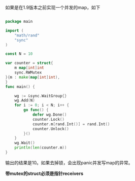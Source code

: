 如果是在1.9版本之前实现一个并发的map，如下
```go

package main

import (
	"math/rand"
	"sync"
)

const N = 10

var counter = struct{
	m map[int]int
	sync.RWMutex
}{m : make(map[int]int),
}
func main() {

	wg := &sync.WaitGroup{}
	wg.Add(N)
	for i := 0; i < N; i++ {
		go func() {
			defer wg.Done()
			counter.Lock()
			counter.m[rand.Int()] = rand.Int()
			counter.Unlock()
		}()
	}
	wg.Wait()
	println(len(counter.m))
}
```
输出的结果是10。如果去掉锁，会出现panic并发写map的异常。

**带mutex的struct必须是指针receivers**